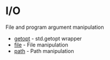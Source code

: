# I/O

File and program argument manipulation

* [getopt](modules/core/getopt.md) - std.getopt wrapper
* [file](modules/core/file.md) - File manipulation
* [path](modules/core/path.md) - Path manipulation

